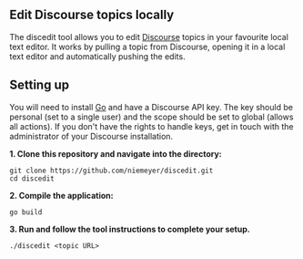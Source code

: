 ## Edit Discourse topics locally
The discedit tool allows you to edit [Discourse](https://www.discourse.org/) topics in your favourite local text editor. It works by pulling a topic from Discourse, opening it in a local text editor and automatically pushing the edits. 

## Setting up
You will need to install [Go](https://golang.org/doc/install) and have a Discourse API key. The key should be personal (set to a single user) and the scope should be set to global (allows all actions). If you don't have the rights to handle keys, get in touch with the administrator of your Discourse installation.

**1. Clone this repository and navigate into the directory:**
```
git clone https://github.com/niemeyer/discedit.git
cd discedit
```

**2. Compile the application:**
```
go build
```

**3. Run and follow the tool instructions to complete your setup.**
```
./discedit <topic URL>
```
